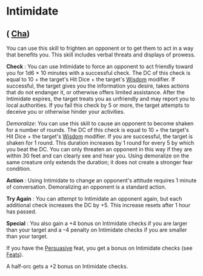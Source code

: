 # Intimidate

## ( [Cha](../gettingStarted#_charisma-new))

You can use this skill to frighten an opponent or to get them to act in a way that benefits you. This skill includes verbal threats and displays of prowess.

**Check** : You can use Intimidate to force an opponent to act friendly toward you for 1d6 × 10 minutes with a successful check. The DC of this check is equal to 10 + the target's Hit Dice + the target's [Wisdom](../gettingStarted#_wisdom) modifier. If successful, the target gives you the information you desire, takes actions that do not endanger it, or otherwise offers limited assistance. After the Intimidate expires, the target treats you as unfriendly and may report you to local authorities. If you fail this check by 5 or more, the target attempts to deceive you or otherwise hinder your activities.

_Demoralize_: You can use this skill to cause an opponent to become shaken for a number of rounds. The DC of this check is equal to 10 + the target's Hit Dice + the target's [Wisdom](../gettingStarted#_wisdom) modifier. If you are successful, the target is shaken for 1 round. This duration increases by 1 round for every 5 by which you beat the DC. You can only threaten an opponent in this way if they are within 30 feet and can clearly see and hear you. Using demoralize on the same creature only extends the duration; it does not create a stronger fear condition.

**Action** : Using Intimidate to change an opponent's attitude requires 1 minute of conversation. Demoralizing an opponent is a standard action.

**Try Again** : You can attempt to Intimidate an opponent again, but each additional check increases the DC by +5. This increase resets after 1 hour has passed.

**Special** : You also gain a +4 bonus on Intimidate checks if you are larger than your target and a –4 penalty on Intimidate checks if you are smaller than your target.

If you have the [Persuasive](../feats#_persuasive) feat, you get a bonus on Intimidate checks (see [Feats](../feats)).

A half-orc gets a +2 bonus on Intimidate checks.

